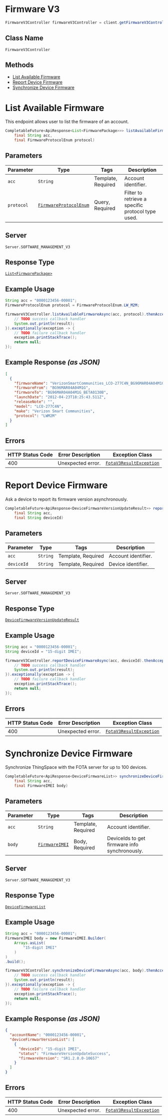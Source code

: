 # Firmware V3

```java
FirmwareV3Controller firmwareV3Controller = client.getFirmwareV3Controller();
```

## Class Name

`FirmwareV3Controller`

## Methods

* [List Available Firmware](../../doc/controllers/firmware-v3.md#list-available-firmware)
* [Report Device Firmware](../../doc/controllers/firmware-v3.md#report-device-firmware)
* [Synchronize Device Firmware](../../doc/controllers/firmware-v3.md#synchronize-device-firmware)


# List Available Firmware

This endpoint allows user to list the firmware of an account.

```java
CompletableFuture<ApiResponse<List<FirmwarePackage>>> listAvailableFirmwareAsync(
    final String acc,
    final FirmwareProtocolEnum protocol)
```

## Parameters

| Parameter | Type | Tags | Description |
|  --- | --- | --- | --- |
| `acc` | `String` | Template, Required | Account identifier. |
| `protocol` | [`FirmwareProtocolEnum`](../../doc/models/firmware-protocol-enum.md) | Query, Required | Filter to retrieve a specific protocol type used. |

## Server

`Server.SOFTWARE_MANAGEMENT_V3`

## Response Type

[`List<FirmwarePackage>`](../../doc/models/firmware-package.md)

## Example Usage

```java
String acc = "0000123456-00001";
FirmwareProtocolEnum protocol = FirmwareProtocolEnum.LW_M2M;

firmwareV3Controller.listAvailableFirmwareAsync(acc, protocol).thenAccept(result -> {
    // TODO success callback handler
    System.out.println(result);
}).exceptionally(exception -> {
    // TODO failure callback handler
    exception.printStackTrace();
    return null;
});
```

## Example Response *(as JSON)*

```json
[
  {
    "firmwareName": "VerizonSmartCommunities_LCO-277C4N_BG96MAR04A04M1G_BG96MAR04A04M1G_BETA0130B",
    "firmwareFrom": "BG96MAR04A04M1G",
    "firmwareTo": "BG96MAR04A04M1G_BETA0130B",
    "launchDate": "2012-04-23T18:25:43.511Z",
    "releaseNote": "",
    "model": "LCO-277C4N",
    "make": "Verizon Smart Communities",
    "protocol": "LWM2M"
  }
]
```

## Errors

| HTTP Status Code | Error Description | Exception Class |
|  --- | --- | --- |
| 400 | Unexpected error. | [`FotaV3ResultException`](../../doc/models/fota-v3-result-exception.md) |


# Report Device Firmware

Ask a device to report its firmware version asynchronously.

```java
CompletableFuture<ApiResponse<DeviceFirmwareVersionUpdateResult>> reportDeviceFirmwareAsync(
    final String acc,
    final String deviceId)
```

## Parameters

| Parameter | Type | Tags | Description |
|  --- | --- | --- | --- |
| `acc` | `String` | Template, Required | Account identifier. |
| `deviceId` | `String` | Template, Required | Device identifier. |

## Server

`Server.SOFTWARE_MANAGEMENT_V3`

## Response Type

[`DeviceFirmwareVersionUpdateResult`](../../doc/models/device-firmware-version-update-result.md)

## Example Usage

```java
String acc = "0000123456-00001";
String deviceId = "15-digit IMEI";

firmwareV3Controller.reportDeviceFirmwareAsync(acc, deviceId).thenAccept(result -> {
    // TODO success callback handler
    System.out.println(result);
}).exceptionally(exception -> {
    // TODO failure callback handler
    exception.printStackTrace();
    return null;
});
```

## Errors

| HTTP Status Code | Error Description | Exception Class |
|  --- | --- | --- |
| 400 | Unexpected error. | [`FotaV3ResultException`](../../doc/models/fota-v3-result-exception.md) |


# Synchronize Device Firmware

Synchronize ThingSpace with the FOTA server for up to 100 devices.

```java
CompletableFuture<ApiResponse<DeviceFirmwareList>> synchronizeDeviceFirmwareAsync(
    final String acc,
    final FirmwareIMEI body)
```

## Parameters

| Parameter | Type | Tags | Description |
|  --- | --- | --- | --- |
| `acc` | `String` | Template, Required | Account identifier. |
| `body` | [`FirmwareIMEI`](../../doc/models/firmware-imei.md) | Body, Required | DeviceIds to get firmware info synchronously. |

## Server

`Server.SOFTWARE_MANAGEMENT_V3`

## Response Type

[`DeviceFirmwareList`](../../doc/models/device-firmware-list.md)

## Example Usage

```java
String acc = "0000123456-00001";
FirmwareIMEI body = new FirmwareIMEI.Builder(
    Arrays.asList(
        "15-digit IMEI"
    )
)
.build();

firmwareV3Controller.synchronizeDeviceFirmwareAsync(acc, body).thenAccept(result -> {
    // TODO success callback handler
    System.out.println(result);
}).exceptionally(exception -> {
    // TODO failure callback handler
    exception.printStackTrace();
    return null;
});
```

## Example Response *(as JSON)*

```json
{
  "accountName": "0000123456-00001",
  "deviceFirmwarVersionList": [
    {
      "deviceId": "15-digit IMEI",
      "status": "FirmwareVersionUpdateSuccess",
      "firmwareVersion": "SR1.2.0.0-10657"
    }
  ]
}
```

## Errors

| HTTP Status Code | Error Description | Exception Class |
|  --- | --- | --- |
| 400 | Unexpected error. | [`FotaV3ResultException`](../../doc/models/fota-v3-result-exception.md) |

